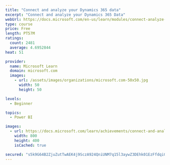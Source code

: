```yaml
---
title: "Connect and analyze your Dynamics 365 data​"
excerpt: "Connect and analyze your Dynamics 365 Data​"
webUrl: https://docs.microsoft.com/en-us/learn/modules/connect-analyze-dynamics-365-data/
type: course
price: Free
length: PT57M
ratings:
  count: 2481
  average: 4.6952844
heat: 51

provider:
  name: Microsoft Learn
  domain: microsoft.com
  images:
    - url: /assets/images/organizations/microsoft.com-50x50.jpg
      width: 50
      height: 50

levels:
  - Beginner

topics:
  - Power BI

images:
  - url: https://docs.microsoft.com/learn/achievements/connect-and-analyze-your-microsoft-dynamics-365-data-social.png
    width: 800
    height: 400
    isCached: true

secured: "s5k9G64B2ZjuZutTwAEK4j9SczA924QniUNM7q15l3aywZ3DEhk01EzFfdqiGEQhRloKJg6FEVOIzvR7zyl1MFxheLVJ21tMvzbo/bFHhZLfhBBUWmxzQqJg47TEhRLA7j1+U0sa4zLuMVlsyY6+t08SsXOXL7QlJARF75tNoQBpowB6qKjSwPIFjdEDBtvy6dKlkSUGlzYFsY6ojNQpb3rLbNcS3xIWKLTAMjI2yXJlkH0T/huO76FdRQedtuLUX5C+VPIpzrhvYWRW1NZ1tersv7oiWisGqZbFMGQMw1EDhrRYOIz1vqMotqfUHmmf6aNk94296lxbyNIwetPFPaQF+TxuVbxAp7q7iLxDcGFIL30xeln2+TvlhkK0mGjGDdTkqANP5AfR+wFBb65YwVG37I5KhFZqt8Cb9RchAvA=;EWsM+gqxkF3YSrCO5ZmjJQ=="
---
```


